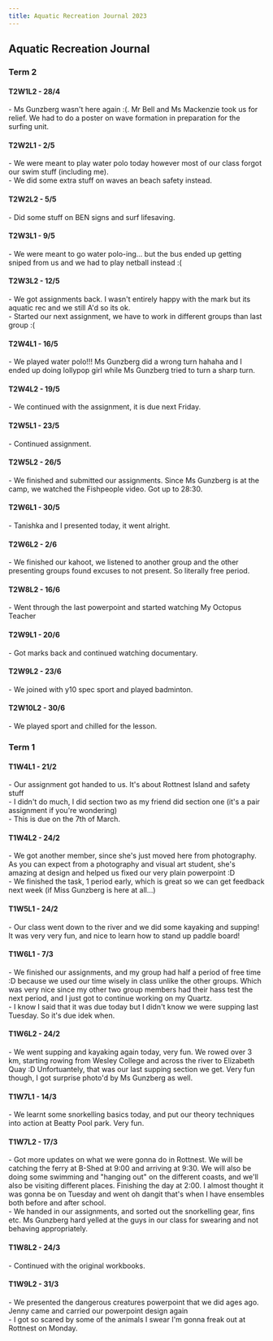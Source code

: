 ```yaml
---
title: Aquatic Recreation Journal 2023
---
```


<body>
  <h2>Aquatic Recreation Journal</h2>
  <h3>Term 2</h3>
  <h4>T2W1L2 - 28/4</h4>
  <p>- Ms Gunzberg wasn't here again :(. Mr Bell and Ms Mackenzie took us for relief. We had to do a poster on wave formation in preparation for the surfing unit.</p>
  <h4>T2W2L1 - 2/5</h4>
  <p>- We were meant to play water polo today however most of our class forgot our swim stuff (including me).<br>- We did some extra stuff on waves an beach safety instead.</p>
  <h4>T2W2L2 - 5/5</h4>
  <p>- Did some stuff on BEN signs and surf lifesaving.</p>
  <h4>T2W3L1 - 9/5</h4>
  <p>- We were meant to go water polo-ing... but the bus ended up getting sniped from us and we had to play netball instead :(</p>
  <h4>T2W3L2 - 12/5</h4>
  <p>- We got assignments back. I wasn't entirely happy with the mark but its aquatic rec and we still A'd so its ok.<br>- Started our next assignment, we have to work in different groups than last group :(</p>
  <h4>T2W4L1 - 16/5</h4>
  <p>- We played water polo!!! Ms Gunzberg did a wrong turn hahaha and I ended up doing lollypop girl while Ms Gunzberg tried to turn a sharp turn.</p>
  <h4>T2W4L2 - 19/5</h4>
  <p>- We continued with the assignment, it is due next Friday.</p>
  <h4>T2W5L1 - 23/5</h4>
  <p>- Continued assignment.</p>
  <h4>T2W5L2 - 26/5</h4>
  <p>- We finished and submitted our assignments. Since Ms Gunzberg is at the camp, we watched the Fishpeople video. Got up to 28:30.</p>
  <h4>T2W6L1 - 30/5</h4>
  <p>- Tanishka and I presented today, it went alright.</p>
  <h4>T2W6L2 - 2/6</h4>
  <p>- We finished our kahoot, we listened to another group and the other presenting groups found excuses to not present. So literally free period.</p>
  <h4>T2W8L2 - 16/6</h4>
  <p>- Went through the last powerpoint and started watching My Octopus Teacher</p>
  <h4>T2W9L1 - 20/6</h4>
  <p>- Got marks back and continued watching documentary.</p>
  <h4>T2W9L2 - 23/6</h4>
  <p>- We joined with y10 spec sport and played badminton.</p>
  <h4>T2W10L2 - 30/6</h4>
  <p>- We played sport and chilled for the lesson.</p>








  <h3>Term 1</h3>
  <h4>T1W4L1 - 21/2</h4>
  <p>- Our assignment got handed to us. It's about Rottnest Island and safety stuff<br>- I didn't do much, I did section two as my friend did section one (it's a pair assignment if you're wondering)<br>- This is due on the 7th of March.</p>
  <h4>T1W4L2 - 24/2</h4>
  <p>- We got another member, since she's just moved here from photography. As you can expect from a photography and visual art student, she's amazing at design and helped us fixed our very plain powerpoint :D<br>- We finished the task, 1 period early, which is great so we can get feedback next week (if Miss Gunzberg is here at all...)</p>
  <h4>T1W5L1 - 24/2</h4>
  <p>- Our class went down to the river and we did some kayaking and supping! It was very very fun, and nice to learn how to stand up paddle board!</p>
  <h4>T1W6L1 - 7/3</h4>
  <p>- We finished our assignments, and my group had half a period of free time :D because we used our time wisely in class unlike the other groups. Which was very nice since my other two group members had their hass test the next period, and I just got to continue working on my Quartz.<br>- I know I said that it was due today but I didn't know we were supping last Tuesday. So it's due idek when.</p>
  <h4>T1W6L2 - 24/2</h4>
  <p>- We went supping and kayaking again today, very fun. We rowed over 3 km, starting rowing from Wesley College and across the river to Elizabeth Quay :D Unfortuantely, that was our last supping section we get. Very fun though, I got surprise photo'd by Ms Gunzberg as well.</p>
  <h4>T1W7L1 - 14/3</h4>
  <p>- We learnt some snorkelling basics today, and put our theory techniques into action at Beatty Pool park. Very fun.</p>
  <h4>T1W7L2 - 17/3</h4>
  <p>- Got more updates on what we were gonna do in Rottnest. We will be catching the ferry at B-Shed at 9:00 and arriving at 9:30. We will also be doing some swimming and "hanging out" on the different coasts, and we'll also be visiting different places. Finishing the day at 2:00. I almost thought it was gonna be on Tuesday and went oh dangit that's when I have ensembles both before and after school.<br>- We handed in our assignments, and sorted out the snorkelling gear, fins etc. Ms Gunzberg hard yelled at the guys in our class for swearing and not behaving appropriately.</p>
  <h4>T1W8L2 - 24/3</h4>
  <p>- Continued with the original workbooks.</p>
  <h4>T1W9L2 - 31/3</h4>
  <p>- We presented the dangerous creatures powerpoint that we did ages ago. Jenny came and carried our powerpoint design again<br>- I got so scared by some of the animals I swear I'm gonna freak out at Rottnest on Monday.</p>
</body>